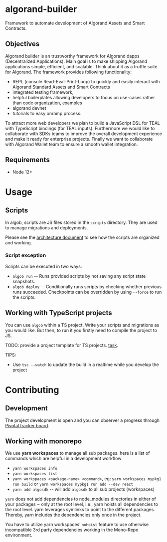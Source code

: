# algorand-builder
Framework to automate development of Algorand Assets and Smart Contracts.

## Objectives

Algorand builder is an trustworthy framework for Algorand dapps (Decentralized Applications). Main goal is to make shipping Algorand applications simple, efficient, and scalable. Think about it as a truffle suite for Algorand. The framework provides following functionality:

+ REPL (console Read-Eval-Print-Loop) to quickly and easily interact with Algorand Standard Assets and Smart Contracts
+ integrated testing framework,
+ helpful boilerplates allowing developers to focus on use-cases rather than code organization, examples
+ algorand devnet
+ tutorials to easy onramp process.

To attract more web developers we plan to build a JavaScript DSL for TEAL with TypeScript bindings (for TEAL inputs). Furthermore we would like to collaborate with SDKs teams to improve the overall development experience and make it ready for enterprise projects. Finally we want to collaborate with Algorand Wallet team to ensure a smooth wallet integration.


## Requirements

+ Node 12+

# Usage

## Scripts

In algob, scripts are JS files stored in the `scripts` directory. They are used to manage migrations and deployments.

Please see the [architecture document](https://paper.dropbox.com/doc/Algorand-builder-architecture--A3aVSVEt3HIRGIiCnTMbn64DAg-Vcdp0XNngizChyUWvFXfs#:uid=213683005476107006060621) to see how the scripts are organized and working.

### Script exception

Scripts can be executed in two ways:
- `algob run` -- Runs provided scripts by not saving any script state snapshots.
- `algob deploy` -- Conditionally runs scripts by checking whether previous runs succeeded. Checkpoints can be overridden by using `--force` to run the scripts.

## Working with TypeScript projects

You can use `algob` within a TS project. Write your scripts and migrations as you would like. But then, to run it you firstly need to compile the project to JS.

TODO: provide a project template for TS projects. [task](https://www.pivotaltracker.com/n/projects/2452320).

TIPS:

+ Use `tsc --watch` to update the build in a realtime while you develop the project


# Contributing

## Development

The project development is open and you can observer a progress through [Pivotal tracker board](https://www.pivotaltracker.com/n/projects/2452320).

## Working with monorepo

We use **yarn workspaces** to manage all sub packages. here is a list of commands which are helpful in a development workflow

* `yarn workspaces info`
* `yarn workspaces list`
* `yarn workspaces <package-name> <command>`, eg: `yarn workspaces mypkg1 run build` or  `yarn workspaces mypkg1 run add --dev react`
* `yarn add algosdk` -- will add `algosdk` to all sub projects (workspaces)

`yarn` does not add dependencies to node_modules directories in either of your packages  –  only at the root level, i.e., yarn hoists all dependencies to the root level. yarn leverages symlinks to point to the different packages. Thereby, yarn includes the dependencies only once in the project.

You have to utilize yarn workspaces’ `noHoist` feature to use otherwise incompatible 3rd party dependencies working in the Mono-Repo environment.
